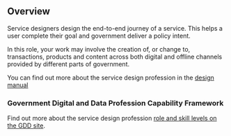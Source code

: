 ## Overview

Service designers design the end-to-end journey of a service. This helps a user complete their goal and government deliver a policy intent. 

In this role, your work may involve the creation of, or change to, transactions, products and content across both digital and offline channels provided by different parts of government.

You can find out more about the service design profession in the [design manual](https://design-beta-9622f3e8ca79.herokuapp.com/professions/service-design)

### Government Digital and Data Profession Capability Framework

Find out more about the service design profession [role and skill levels on the GDD site](https://ddat-capability-framework.service.gov.uk/role/service-designer).

